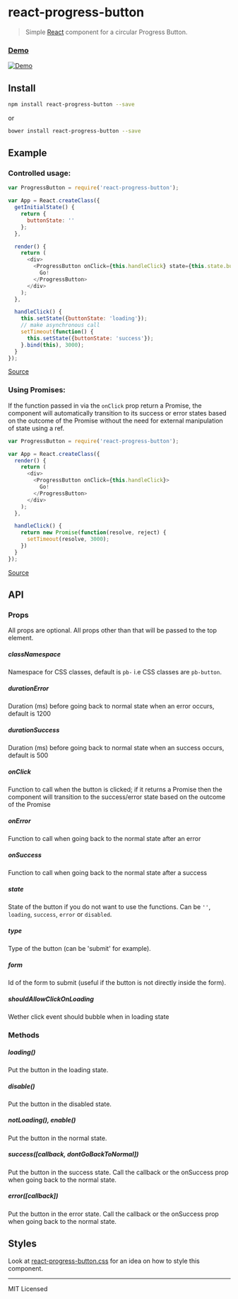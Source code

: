 # react-progress-button

> Simple [React](http://facebook.github.io/react/index.html) component for a circular Progress Button.

### [Demo](https://mathieudutour.github.io/react-progress-button)

[![Demo](https://cdn.rawgit.com/mathieudutour/react-progress-button/master/example/demo.gif "Demo")](https://github.com/mathieudutour/react-progress-button/blob/master/example/index.html)

## Install

```bash
npm install react-progress-button --save
```

or

```bash
bower install react-progress-button --save
```

## Example

### Controlled usage:

```javascript
var ProgressButton = require('react-progress-button');

var App = React.createClass({
  getInitialState() {
    return {
      buttonState: ''
    };
  },

  render() {
    return (
      <div>
        <ProgressButton onClick={this.handleClick} state={this.state.buttonState}>
          Go!
        </ProgressButton>
      </div>
    );
  },

  handleClick() {
    this.setState({buttonState: 'loading'});
    // make asynchronous call
    setTimeout(function() {
      this.setState({buttonState: 'success'});
    }.bind(this), 3000);
  }
});
```

[Source](https://github.com/mathieudutour/react-progress-button/blob/master/example/index.html)

### Using Promises:

If the function passed in via the `onClick` prop return a Promise,
the component will automatically transition to its success or error
states based on the outcome of the Promise without the need for
external manipulation of state using a ref.

```javascript
var ProgressButton = require('react-progress-button');

var App = React.createClass({
  render() {
    return (
      <div>
        <ProgressButton onClick={this.handleClick}>
          Go!
        </ProgressButton>
      </div>
    );
  },

  handleClick() {
    return new Promise(function(resolve, reject) {
      setTimeout(resolve, 3000);
    })
  }
});
```

[Source](https://github.com/mathieudutour/react-progress-button/blob/master/example/index-promises.html)

## API

### Props

All props are optional. All props other than that will be passed to the top element.

##### classNamespace

Namespace for CSS classes, default is `pb-` i.e CSS classes are `pb-button`.

##### durationError

Duration (ms) before going back to normal state when an error occurs,
default is 1200

##### durationSuccess

Duration (ms) before going back to normal state when an success occurs,
default is 500

##### onClick

Function to call when the button is clicked; if it returns a Promise
then the component will transition to the success/error state based on
the outcome of the Promise

##### onError

Function to call when going back to the normal state after an error

##### onSuccess

Function to call when going back to the normal state after a success

##### state

State of the button if you do not want to use the functions. Can be `''`, `loading`, `success`, `error` or `disabled`.

##### type

Type of the button (can be 'submit' for example).

##### form

Id of the form to submit (useful if the button is not directly inside the form).

##### shouldAllowClickOnLoading

Wether click event should bubble when in loading state

### Methods

##### loading()

Put the button in the loading state.

##### disable()

Put the button in the disabled state.

##### notLoading(), enable()

Put the button in the normal state.

##### success([callback, dontGoBackToNormal])

Put the button in the success state. Call the callback or the onSuccess prop when going back to the normal state.

##### error([callback])

Put the button in the error state. Call the callback or the onSuccess prop when going back to the normal state.

## Styles

Look at [react-progress-button.css](https://github.com/mathieudutour/react-progress-button/blob/master/react-progress-button.css) for an idea on how to style this component.

---

MIT Licensed
